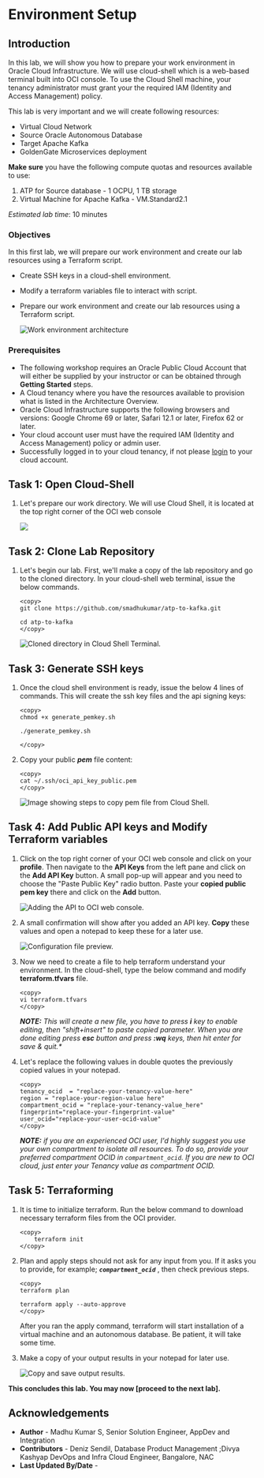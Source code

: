 # Environment Setup

## Introduction

In this lab, we will show you how to prepare your work environment in Oracle Cloud Infrastructure. We will use cloud-shell which is a web-based terminal built into OCI console. To use the Cloud Shell machine, your tenancy administrator must grant your the required IAM (Identity and Access Management) policy.

This lab is very important and we will create following resources:

- Virtual Cloud Network
- Source Oracle Autonomous Database
- Target Apache Kafka
- GoldenGate Microservices deployment 

**Make sure** you have the following compute quotas and resources available to use:

1. ATP for Source database - 1 OCPU, 1 TB storage
2. Virtual Machine for Apache Kafka - VM.Standard2.1


*Estimated lab time*: 10 minutes

### Objectives

In this first lab, we will prepare our work environment and create our lab resources using a Terraform script.

-   Create SSH keys in a cloud-shell environment.
-	Modify a terraform variables file to interact with script.
-   Prepare our work environment and create our lab resources using a Terraform script.

	![Work environment architecture](images/architecture.gif)


### Prerequisites

* The following workshop requires an Oracle Public Cloud Account that will either be supplied by your instructor or can be obtained through **Getting Started** steps.
* A Cloud tenancy where you have the resources available to provision what is listed in the Architecture Overview.
* Oracle Cloud Infrastructure supports the following browsers and versions: Google Chrome 69 or later, Safari 12.1 or later, Firefox 62 or later.
* Your cloud account user must have the required IAM (Identity and Access Management) policy or admin user.
* Successfully logged in to your cloud tenancy, if not please [login](https://www.oracle.com/cloud/sign-in.html) to your cloud account.

## Task 1: Open Cloud-Shell

1. Let's prepare our work directory. We will use Cloud Shell, it is located at the top right corner of the OCI web console

	![](images/prereq-0.png)

## Task 2: Clone Lab Repository

1. Let's begin our lab. First, we'll make a copy of the lab repository and go to the cloned directory. In your cloud-shell web terminal, issue the below commands.

	```
	<copy>
	git clone https://github.com/smadhukumar/atp-to-kafka.git

	cd atp-to-kafka
	</copy>
	```

	![Cloned directory in Cloud Shell Terminal.](images/git.png)

## Task 3: Generate SSH keys

1. Once the cloud shell environment is ready, issue the below 4 lines of commands. This will create the ssh key files and the api signing keys:

	```
	<copy>
	chmod +x generate_pemkey.sh

	./generate_pemkey.sh

	</copy>
	```

2. Copy your public _**pem**_ file content:

	```
	<copy>
	cat ~/.ssh/oci_api_key_public.pem
	</copy>
	```

	![Image showing steps to copy pem file from Cloud Shell.](images/prereq-1.png)

## Task 4: Add Public API keys and Modify Terraform variables

1. Click on the top right corner of your OCI web console and click on your **profile**. Then navigate to the **API Keys** from the left pane and click on the **Add API Key** button. A small pop-up will appear and you need to choose the "Paste Public Key" radio button. Paste your **copied public pem key** there and click on the **Add** button.

	![Adding the API to OCI web console.](images/prereq-2.png)

2. A small confirmation will show after you added an API key. **Copy** these values and open a notepad to keep these for a later use.

	![Configuration file preview.](images/prereq-3.png)

3. Now we need to create a file to help terraform understand your environment. In the cloud-shell, type the below command and modify **terraform.tfvars** file.

	```
	<copy>
	vi terraform.tfvars
	</copy>
	```

	_**NOTE:** This will create a new file, you have to press **i** key to enable editing, then "shift+insert" to paste copied parameter. When you are done editing press **esc** button and press **:wq** keys, then hit enter for save & quit.*_

4. Let's replace the following values in double quotes the previously copied values in your notepad.

	```
	<copy>
	tenancy_ocid  = "replace-your-tenancy-value-here"
	region = "replace-your-region-value here"
	compartment_ocid = "replace-your-tenancy-value_here"
	fingerprint="replace-your-fingerprint-value"
	user_ocid="replace-your-user-ocid-value"
	</copy>
	```

	_**NOTE:** if you are an experienced OCI user, I'd highly suggest you use your own compartment to isolate all resources. To do so, provide your preferred compartment OCID in `compartment_ocid`. If you are new to OCI cloud, just enter your Tenancy value as compartment OCID._

## Task 5: Terraforming

1. It is time to initialize terraform. Run the below command to download necessary terraform files from the OCI provider.

	```
	<copy>
		terraform init
	</copy>
	```

2. Plan and apply steps should not ask for any input from you. If it asks you to provide, for example; _**`compartment_ocid`**_ , then check previous steps.

	```
	<copy>
	terraform plan

	terraform apply --auto-approve
	</copy>
	```
	After you ran the apply command, terraform will start installation of a virtual machine and an autonomous database. Be patient, it will take some time. 
	
3. Make a copy of your output results in your notepad for later use.

	![Copy and save output results.](images/git-1.png)

**This concludes this lab. You may now [proceed to the next lab].**



## Acknowledgements

* **Author** - Madhu Kumar S, Senior Solution Engineer, AppDev and Integration 
* **Contributors** -  Deniz Sendil, Database Product Management ;Divya Kashyap DevOps and Infra Cloud Engineer, Bangalore, NAC
* **Last Updated By/Date** - 
